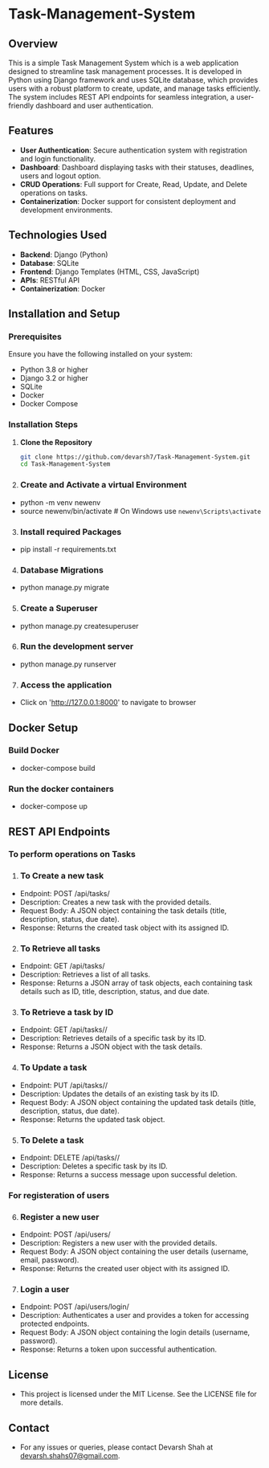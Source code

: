 # Task-Management-System

## Overview
This is a simple Task Management System which is a web application designed to streamline task management processes. It is developed in Python using Django framework and uses SQLite database, which provides users with a robust platform to create, update, and manage tasks efficiently. The system includes REST API endpoints for seamless integration, a user-friendly dashboard and user authentication.

## Features
- **User Authentication**: Secure authentication system with registration and login functionality.
- **Dashboard**: Dashboard displaying tasks with their statuses, deadlines, users and logout option.
- **CRUD Operations**: Full support for Create, Read, Update, and Delete operations on tasks.
- **Containerization**: Docker support for consistent deployment and development environments.
  
## Technologies Used
- **Backend**: Django (Python)
- **Database**: SQLite
- **Frontend**: Django Templates (HTML, CSS, JavaScript)
- **APIs**: RESTful API
- **Containerization**: Docker

## Installation and Setup

### Prerequisites
Ensure you have the following installed on your system:
- Python 3.8 or higher
- Django 3.2 or higher
- SQLite
- Docker
- Docker Compose

### Installation Steps
1. **Clone the Repository**
   ```bash
   git clone https://github.com/devarsh7/Task-Management-System.git
   cd Task-Management-System

2. ### Create and Activate a virtual Environment
- python -m venv newenv
- source newenv/bin/activate  # On Windows use `newenv\Scripts\activate`

3. ### Install required Packages
- pip install -r requirements.txt

4. ### Database Migrations
- python manage.py migrate

5. ### Create a Superuser
- python manage.py createsuperuser

6. ### Run the development server
- python manage.py runserver

7. ### Access the application
- Click on 'http://127.0.0.1:8000' to navigate to browser

## Docker Setup

  ### Build Docker
  
- docker-compose build

### Run the docker containers

- docker-compose up

## REST API Endpoints
 ### To perform operations on Tasks
 
1. ### To Create a new task
  
- Endpoint: POST /api/tasks/
- Description: Creates a new task with the provided details.
- Request Body: A JSON object containing the task details (title, description, status, due date).
- Response: Returns the created task object with its assigned ID.
  
2. ### To Retrieve all tasks

- Endpoint: GET /api/tasks/
- Description: Retrieves a list of all tasks.
- Response: Returns a JSON array of task objects, each containing task details such as ID, title, description, status, and due date.
  
3. ### To Retrieve a task by ID

- Endpoint: GET /api/tasks/<id>/
- Description: Retrieves details of a specific task by its ID.
- Response: Returns a JSON object with the task details.

4. ### To Update a task

- Endpoint: PUT /api/tasks/<id>/
- Description: Updates the details of an existing task by its ID.
- Request Body: A JSON object containing the updated task details (title, description, status, due date).
- Response: Returns the updated task object.
  
5. ### To Delete a task

- Endpoint: DELETE /api/tasks/<id>/
- Description: Deletes a specific task by its ID.
- Response: Returns a success message upon successful deletion.

 ### For registeration of users 

6. ### Register a new user

- Endpoint: POST /api/users/
- Description: Registers a new user with the provided details.
- Request Body: A JSON object containing the user details (username, email, password).
- Response: Returns the created user object with its assigned ID.

7. ### Login a user

- Endpoint: POST /api/users/login/
- Description: Authenticates a user and provides a token for accessing protected endpoints.
- Request Body: A JSON object containing the login details (username, password).
- Response: Returns a token upon successful authentication.

## License

- This project is licensed under the MIT License. See the LICENSE file for more details.

## Contact

- For any issues or queries, please contact Devarsh Shah at devarsh.shahs07@gmail.com.



